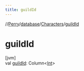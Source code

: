 ```yaml
---
title: guildId
---
```

//[Perry](../../../index.html)/[database](../index.html)/[Characters](index.html)/[guildId](guild-id.html)



# guildId



[jvm]\
val [guildId](guild-id.html): Column<[Int](https://kotlinlang.org/api/latest/jvm/stdlib/kotlin/-int/index.html)>




